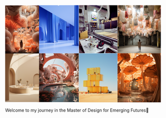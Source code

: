# 
<div id="homepage">
  <h1 id="typewriter-text"></h1>
</div>

![collagenew](image.png)

Welcome to my journey in the Master of Design for Emerging Futures📓
<br>
<br>


  
